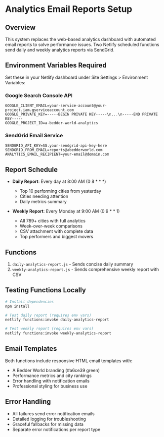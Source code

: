 # Analytics Email Reports Setup

## Overview

This system replaces the web-based analytics dashboard with automated email reports to solve performance issues. Two Netlify scheduled functions send daily and weekly analytics reports via SendGrid.

## Environment Variables Required

Set these in your Netlify dashboard under Site Settings > Environment Variables:

### Google Search Console API
```
GOOGLE_CLIENT_EMAIL=your-service-account@your-project.iam.gserviceaccount.com
GOOGLE_PRIVATE_KEY=-----BEGIN PRIVATE KEY-----\n...\n-----END PRIVATE KEY-----
GOOGLE_PROJECT_ID=a-bedder-world-analytics
```

### SendGrid Email Service
```
SENDGRID_API_KEY=SG.your-sendgrid-api-key-here
SENDGRID_FROM_EMAIL=reports@abedderworld.com
ANALYTICS_EMAIL_RECIPIENT=your-email@domain.com
```

## Report Schedule

- **Daily Report**: Every day at 8:00 AM (0 8 * * *)
  - Top 10 performing cities from yesterday
  - Cities needing attention
  - Daily metrics summary

- **Weekly Report**: Every Monday at 9:00 AM (0 9 * * 1)
  - All 789+ cities with full analytics
  - Week-over-week comparisons
  - CSV attachment with complete data
  - Top performers and biggest movers

## Functions

1. `daily-analytics-report.js` - Sends concise daily summary
2. `weekly-analytics-report.js` - Sends comprehensive weekly report with CSV

## Testing Functions Locally

```bash
# Install dependencies
npm install

# Test daily report (requires env vars)
netlify functions:invoke daily-analytics-report

# Test weekly report (requires env vars)
netlify functions:invoke weekly-analytics-report
```

## Email Templates

Both functions include responsive HTML email templates with:
- A Bedder World branding (#a6ce39 green)
- Performance metrics and city rankings
- Error handling with notification emails
- Professional styling for business use

## Error Handling

- All failures send error notification emails
- Detailed logging for troubleshooting
- Graceful fallbacks for missing data
- Separate error notifications per report type
